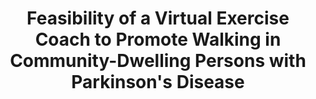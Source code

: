 ---
name: "Feasibility Of A Virtual Exercise Coach"
title: "Feasibility of a Virtual Exercise Coach to Promote Walking in Community-Dwelling Persons with Parkinson's Disease"
project: null
event: "International Congress on Parkinson's Disease and Movement Disorders (abstract)"
authors:
- name: "Ellis, T.."
- name: "Latham, N.."
- name: "DeAngelis, T.."
- name: "Hendron, K.."
- name: "Thomas, C.."
- name: "Hilaire, M.."
- name: "Bickmore, T.."
year: 2012
resources:
- name: "movementdisorders12"
  src: "movementdisorders12.pdf"
external_url: null
draft: false
---